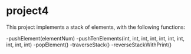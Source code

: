 # project4

This project implements a stack of elements, with the following functions:

-pushElement(elementNum)
-pushTenElements(int, int, int, int, int, int, int, int, int, int)
-popElement()
-traverseStack()
-reverseStackWithPrint()
